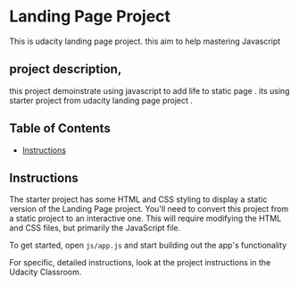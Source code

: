 <!-- @format -->

# Landing Page Project

This is udacity landing page project. this aim to help mastering Javascript

## project description,

this project demoinstrate using javascript to add life to static page . its using starter project from udacity landing page project .

## Table of Contents

- [Instructions](#instructions)

## Instructions

The starter project has some HTML and CSS styling to display a static version of the Landing Page project. You'll need to convert this project from a static project to an interactive one. This will require modifying the HTML and CSS files, but primarily the JavaScript file.

To get started, open `js/app.js` and start building out the app's functionality

For specific, detailed instructions, look at the project instructions in the Udacity Classroom.

